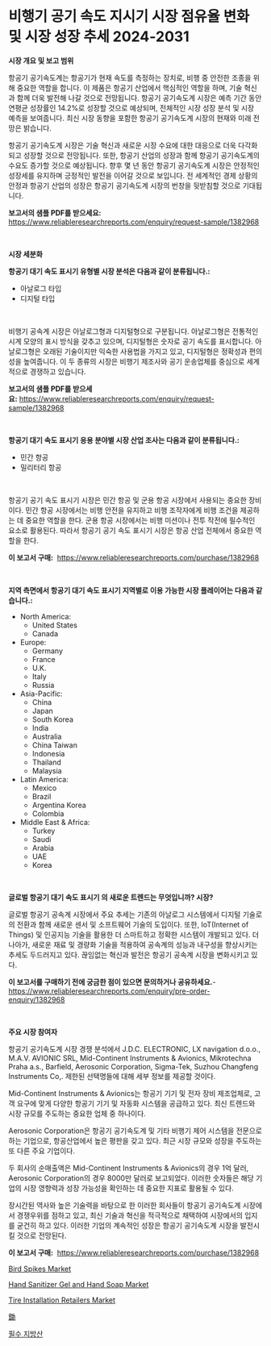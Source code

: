 <p><h1>비행기 공기 속도 지시기 시장 점유율 변화 및 시장 성장 추세 2024-2031</h1></p><p><strong>시장 개요 및 보고 범위</strong></p>
<p><p>항공기 공기속도계는 항공기가 현재 속도를 측정하는 장치로, 비행 중 안전한 조종을 위해 중요한 역할을 합니다. 이 제품은 항공기 산업에서 핵심적인 역할을 하며, 기술 혁신과 함께 더욱 발전해 나갈 것으로 전망됩니다. 항공기 공기속도계 시장은 예측 기간 동안 연평균 성장률인 14.2%로 성장할 것으로 예상되며, 전체적인 시장 성장 분석 및 시장 예측을 보여줍니다. 최신 시장 동향을 포함한 항공기 공기속도계 시장의 현재와 미래 전망은 밝습니다.</p><p>항공기 공기속도계 시장은 기술 혁신과 새로운 시장 수요에 대한 대응으로 더욱 다각화되고 성장할 것으로 전망됩니다. 또한, 항공기 산업의 성장과 함께 항공기 공기속도계의 수요도 증가할 것으로 예상됩니다. 향후 몇 년 동안 항공기 공기속도계 시장은 안정적인 성장세를 유지하며 긍정적인 발전을 이어갈 것으로 보입니다. 전 세계적인 경제 상황의 안정과 항공기 산업의 성장은 항공기 공기속도계 시장의 번창을 뒷받침할 것으로 기대됩니다.</p></p>
<p><strong>보고서의 샘플 PDF를 받으세요:</strong> <a href="https://www.reliableresearchreports.com/enquiry/request-sample/1382968">https://www.reliableresearchreports.com/enquiry/request-sample/1382968</a></p>
<p>&nbsp;</p>
<p><strong>시장 세분화</strong></p>
<p><strong>항공기 대기 속도 표시기 유형별 시장 분석은 다음과 같이 분류됩니다.:</strong></p>
<p><ul><li>아날로그 타입</li><li>디지털 타입</li></ul></p>
<p>&nbsp;</p>
<p><p>비행기 공속계 시장은 아날로그형과 디지털형으로 구분됩니다. 아날로그형은 전통적인 시계 모양의 표시 방식을 갖추고 있으며, 디지털형은 숫자로 공기 속도를 표시합니다. 아날로그형은 오래된 기술이지만 익숙한 사용법을 가지고 있고, 디지털형은 정확성과 편의성을 높여줍니다. 이 두 종류의 시장은 비행기 제조사와 공기 운송업체를 중심으로 세계적으로 경쟁하고 있습니다.</p></p>
<p><strong>보고서의 샘플 PDF를 받으세요:</strong>&nbsp;<a href="https://www.reliableresearchreports.com/enquiry/request-sample/1382968">https://www.reliableresearchreports.com/enquiry/request-sample/1382968</a></p>
<p>&nbsp;</p>
<p><strong> 항공기 대기 속도 표시기 응용 분야별 시장 산업 조사는 다음과 같이 분류됩니다.:</strong></p>
<p><ul><li>민간 항공</li><li>밀리터리 항공</li></ul></p>
<p>&nbsp;</p>
<p><p>항공기 공기 속도 표시기 시장은 민간 항공 및 군용 항공 시장에서 사용되는 중요한 장비이다. 민간 항공 시장에서는 비행 안전을 유지하고 비행 조작자에게 비행 조건을 제공하는 데 중요한 역할을 한다. 군용 항공 시장에서는 비행 미션이나 전투 작전에 필수적인 요소로 활용된다. 따라서 항공기 공기 속도 표시기 시장은 항공 산업 전체에서 중요한 역할을 한다.</p></p>
<p><strong>이 보고서 구매:</strong>&nbsp; <a href="https://www.reliableresearchreports.com/purchase/1382968">https://www.reliableresearchreports.com/purchase/1382968</a></p>
<p>&nbsp;</p>
<p><strong>지역 측면에서 항공기 대기 속도 표시기 지역별로 이용 가능한 시장 플레이어는 다음과 같습니다.:</strong></p>
<p><ul>
    <li>
        North America:
        <ul>
            <li>United States</li>
            <li>Canada</li>
        </ul>
    </li>
    <li>
        Europe:
        <ul>
            <li>Germany</li>
            <li>France</li>
            <li>U.K.</li>
            <li>Italy</li>
            <li>Russia</li>
        </ul>
    </li>
    <li>
        Asia-Pacific:
        <ul>
            <li>China</li>
            <li>Japan</li>
            <li>South Korea</li>
            <li>India</li>
            <li>Australia</li>
            <li>China Taiwan</li>
            <li>Indonesia</li>
            <li>Thailand</li>
            <li>Malaysia</li>
        </ul>
    </li>
    <li>
        Latin America:
        <ul>
            <li>Mexico</li>
            <li>Brazil</li>
            <li>Argentina Korea</li>
            <li>Colombia</li>
        </ul>
    </li>
    <li>
        Middle East & Africa:
        <ul>
            <li>Turkey</li>
            <li>Saudi</li>
            <li>Arabia</li>
            <li>UAE</li>
            <li>Korea</li>
        </ul>
    </li>
    </ul></p>
<p>&nbsp;</p>
<p><strong>글로벌 항공기 대기 속도 표시기 의 새로운 트렌드는 무엇입니까? 시장?</strong></p>
<p><p>글로벌 항공기 공속계 시장에서 주요 추세는 기존의 아날로그 시스템에서 디지털 기술로의 전환과 함께 새로운 센서 및 소프트웨어 기술의 도입이다. 또한, IoT(Internet of Things) 및 인공지능 기술을 활용한 더 스마트하고 정확한 시스템이 개발되고 있다. 더 나아가, 새로운 재료 및 경량화 기술을 적용하여 공속계의 성능과 내구성을 향상시키는 추세도 두드러지고 있다. 끊임없는 혁신과 발전은 항공기 공속계 시장을 변화시키고 있다.</p></p>
<p><strong>이 보고서를 구매하기 전에 궁금한 점이 있으면 문의하거나 공유하세요.</strong>- <a href="https://www.reliableresearchreports.com/enquiry/pre-order-enquiry/1382968">https://www.reliableresearchreports.com/enquiry/pre-order-enquiry/1382968</a></p>
<p>&nbsp;</p>
<p><strong>주요 시장 참여자</strong></p>
<p><p>항공기 공기속도계 시장 경쟁 분석에서 J.D.C. ELECTRONIC, LX navigation d.o.o., M.A.V. AVIONIC SRL, Mid-Continent Instruments & Avionics, Mikrotechna Praha a.s., Barfield, Aerosonic Corporation, Sigma-Tek, Suzhou Changfeng Instruments Co,. 제한된 선택명들에 대해 세부 정보를 제공할 것이다. </p><p>Mid-Continent Instruments & Avionics는 항공기 기기 및 전자 장비 제조업체로, 고객 요구에 맞게 다양한 항공기 기기 및 자동화 시스템을 공급하고 있다. 최신 트렌드와 시장 규모를 주도하는 중요한 업체 중 하나이다. </p><p>Aerosonic Corporation은 항공기 공기속도계 및 기타 비행기 제어 시스템을 전문으로 하는 기업으로, 항공산업에서 높은 평판을 갖고 있다. 최근 시장 규모와 성장을 주도하는 또 다른 주요 기업이다. </p><p>두 회사의 순매출액은 Mid-Continent Instruments & Avionics의 경우 1억 달러, Aerosonic Corporation의 경우 8000만 달러로 보고되었다. 이러한 숫자들은 해당 기업의 시장 영향력과 성장 가능성을 확인하는 데 중요한 지표로 활용될 수 있다. </p><p>장시간된 역사와 높은 기술력을 바탕으로 한 이러한 회사들이 항공기 공기속도계 시장에서 경쟁우위를 점하고 있고, 최신 기술과 혁신을 적극적으로 채택하여 시장에서의 입지를 굳건히 하고 있다. 이러한 기업의 계속적인 성장은 항공기 공기속도계 시장을 발전시킬 것으로 전망된다.</p></p>
<p><strong>이 보고서 구매:</strong>&nbsp;&nbsp;<a href="https://www.reliableresearchreports.com/purchase/1382968">https://www.reliableresearchreports.com/purchase/1382968</a></p>
<p><p><a href="https://faithful-glue-af3.notion.site/Decoding-the-Bird-Spikes-Market-A-Deep-Dive-into-the-Latest-Market-Trends-Market-Segmentation-and-3da52d78fa7c41ea8b789b1a60eb3f37">Bird Spikes Market</a></p><p><a href="https://view.publitas.com/reportprime-1/hand-sanitizer-gel-and-hand-soap-market-size-growth-and-forecast-from-2024-2031/">Hand Sanitizer Gel and Hand Soap Market</a></p><p><a href="https://view.publitas.com/reportprime-1/tire-installation-retailers-market-share-market-new-trends-analysis-report-by-type-by-application-by-end-use-by-region-and-segment-forecasts-2024-2031/">Tire Installation Retailers Market</a></p><p><a href="https://github.com/adcxff01450218/Market-Research-Report-List-1/blob/main/5517598186698.md">鋤</a></p><p><a href="https://github.com/trmesnao7959541/Market-Research-Report-List-1/blob/main/3753655186662.md">필수 지방산</a></p></p>
